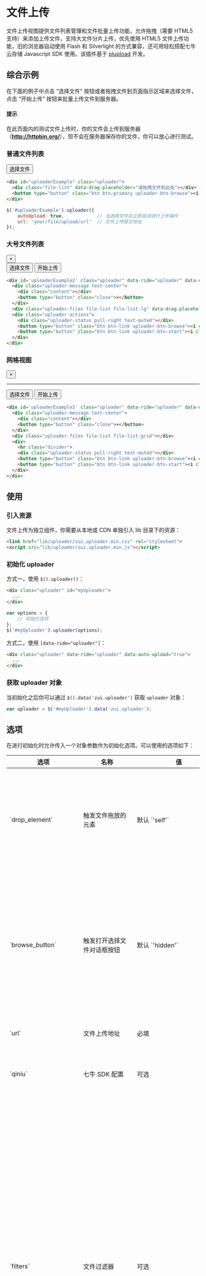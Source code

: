 # 文件上传

文件上传视图提供文件列表管理和文件批量上传功能，允许拖拽（需要 HTML5 支持）来添加上传文件，支持大文件分片上传，优先使用 HTML5 文件上传功能，旧的浏览器自动使用 Flash 和 Silverlight 的方式兼容，还可用轻松搭配七牛云存储 Javascript SDK 使用。该插件基于 <a href="http://www.plupload.com/" target="_blank">plupload</a> 开发。

## 综合示例

在下面的例子中点击 “选择文件” 按钮或者拖拽文件到页面指示区域来选择文件，点击 “开始上传” 按钮来批量上传文件到服务器。

<div class="alert alert-primary">
  <h4>提示</h4>
  <p>在此页面内的测试文件上传时，你的文件会上传到服务器（<a target="_blank" class="alert-link text-hostname" href="http://httpbin.org/post"><strong>http://httpbin.org/</strong></a>），但不会在服务器保存你的文件，你可以放心进行测试。</p>
</div>


### 普通文件列表

<div class="example">
  <div id="uploaderExample" class="uploader" data-auto-upload="true">
    <div class="uploader-files file-list" data-drag-placeholder="请拖拽文件到此处"></div>
    <button type="button" class="btn btn-primary uploader-btn-browse"><i class="icon icon-cloud-upload"></i> 选择文件</button>
  </div>
</div>

```html
<div id="uploaderExample" class="uploader">
  <div class="file-list" data-drag-placeholder="请拖拽文件到此处"></div>
  <button type="button" class="btn btn-primary uploader-btn-browse"><i class="icon icon-cloud-upload"></i> 选择文件</button>
</div>
```

```js
$('#uploaderExample').uploader({
    autoUpload: true,            // 当选择文件后立即自动进行上传操作
    url: 'your/file/upload/url'  // 文件上传提交地址
});
```

### 大号文件列表

<div class="example">
  <div id='uploaderExample2' class="uploader">
    <div class="uploader-message text-center">
      <div class="content"></div>
      <button type="button" class="close">×</button>
    </div>
    <div class="uploader-files file-list file-list-lg" data-drag-placeholder="请拖拽文件到此处"></div>
    <div class="uploader-actions">
      <div class="uploader-status pull-right text-muted"></div>
      <button type="button" class="btn btn-link uploader-btn-browse"><i class="icon icon-plus"></i> 选择文件</button>
      <button type="button" class="btn btn-link uploader-btn-start"><i class="icon icon-cloud-upload"></i> 开始上传</button>
    </div>
  </div>
</div>

```html
<div id='uploaderExample2' class="uploader" data-ride="uploader" data-url="your/file/upload/url">
  <div class="uploader-message text-center">
    <div class="content"></div>
    <button type="button" class="close">×</button>
  </div>
  <div class="uploader-files file-list file-list-lg" data-drag-placeholder="请拖拽文件到此处"></div>
  <div class="uploader-actions">
    <div class="uploader-status pull-right text-muted"></div>
    <button type="button" class="btn btn-link uploader-btn-browse"><i class="icon icon-plus"></i> 选择文件</button>
    <button type="button" class="btn btn-link uploader-btn-start"><i class="icon icon-cloud-upload"></i> 开始上传</button>
  </div>
</div>
```

### 网格视图

<div class="example">
  <div id='uploaderExample3' class="uploader">
    <div class="uploader-message text-center">
      <div class="content"></div>
      <button type="button" class="close">×</button>
    </div>
    <div class="uploader-files file-list file-list-grid"></div>
    <div>
      <hr class="divider">
      <div class="uploader-status pull-right text-muted"></div>
      <button type="button" class="btn btn-link uploader-btn-browse"><i class="icon icon-plus"></i> 选择文件</button>
      <button type="button" class="btn btn-link uploader-btn-start"><i class="icon icon-cloud-upload"></i> 开始上传</button>
    </div>
  </div>
</div>

```html
<div id='uploaderExample3' class="uploader" data-ride="uploader" data-url="your/file/upload/url">
  <div class="uploader-message text-center">
    <div class="content"></div>
    <button type="button" class="close">×</button>
  </div>
  <div class="uploader-files file-list file-list-grid"></div>
  <div>
    <hr class="divider">
    <div class="uploader-status pull-right text-muted"></div>
    <button type="button" class="btn btn-link uploader-btn-browse"><i class="icon icon-plus"></i> 选择文件</button>
    <button type="button" class="btn btn-link uploader-btn-start"><i class="icon icon-cloud-upload"></i> 开始上传</button>
  </div>
</div>
```

## 使用

### 引入资源

文件上传为独立组件，你需要从本地或 CDN 单独引入 lib 目录下的资源：

```html
<link href="lib/uploader/zui.uploader.min.css" rel="stylesheet">
<script src="lib/uploader/zui.uploader.min.js"></script>
```

### 初始化 uploader

方式一，使用 `$().uploader()`：

```html
<div class="uploader" id="myUploader">
  ...
</div>
```

```js
var options = {
    // 初始化选项
};
$('#myUploader').uploader(options);
```

方式二，使用 `[data-ride="uploader"]`：

```html
<div class="uploader" data-ride="uploader" data-auto-upload="true">
  ...
</div>
```

### 获取 uploader 对象

当初始化之后你可以通过 `$().data('zui.uploader')` 获取 `uploader` 对象：

```js
var uploader = $('#myUploader').data('zui.uploader');
```

## 选项

在进行初始化时允许传入一个对象参数作为初始化选项。可以使用的选项如下：

<table class="table table-bordered">
  <thead>
    <tr>
      <th style="width: 100px">选项</th>
      <th style="width: 130px">名称</th>
      <th style="width: 110px">值</th>
      <th>描述</th>
    </tr>
  </thead>
  <tbody>
    <tr>
      <td>`drop_element`</td>
      <td>触发文件拖放的元素</td>
      <td>默认 `'self'`</td>
      <td>
        <p>所有可用的值如下：</p>
        <ul>
          <li>`'self'`：使用 uploader 本身作为拖放文件的触发元素；</li>
          <li>`'fileList'`：使用文件列表；</li>
          <li>jQuery 对象；</li>
          <li>使用 jQuery 选择器来指定触发元素。</li>
        </ul>
      </td>
    </tr>
    <tr>
      <td>`browse_button`</td>
      <td>触发打开选择文件对话框按钮</td>
      <td>默认 `'hidden'`</td>
      <td>
        <p>所有可用的值如下：</p>
        <ul>
          <li>`null` 或 `'hidden'`：不显示按钮，此时仍然可以使用 '.uploader-btn-browse' 类来标记上传按钮；</li>
          <li>`'>.uploader-btn-browse'`：在 `.uploader` 内查找包含类 `.uploader-btn-browse` 的元素；</li>
          <li>`'#uploaderBtn'`：在页面内查找 ID 为 `uploaderBtn` 的元素；</li>
        </ul>
      </td>
    </tr>
    <tr>
      <td>`url`</td>
      <td>文件上传地址</td>
      <td>必填</td>
      <td>服务器端处理文件上传的地址，可用为完整地址或者相对于当前页面的相对地址。</td>
    </tr>
    <tr>
      <td>`qiniu`</td>
      <td>七牛 SDK 配置</td>
      <td>可选</td>
      <td>
        <p>如果要使用七牛 SDK 来上传文件，则需要配置此选项，否则请留空。七牛文件上传参见本文后续内容。</p>
      </td>
    </tr>
    <tr>
      <td>`filters`</td>
      <td>文件过滤器</td>
      <td>可选</td>
      <td>
        <p>用来过滤文件的类型、大小等。该选项为一个对象，可以包含如下属性的一项或全部：</p>
        <ul>
          <li>`mime_types`：用来设定允许上传的文件类型，该值为一个对象数组，每个对象包含 `title` 和 `extensions` 属性；</li>
          <li>`max_file_size`：最大允许上传的文件大小，例如 `1024`，单位为字节（b），也可用为一个字符串，包含数值或单位，例如 `128kb`；</li>
          <li>`prevent_duplicates`：是否允许选取重复的文件，默认为 `true` 不允许，如果两个文件名和大小都相同则被认为是重复的文件；</li>
        </ul>
        <p>此选项的一个完整示例如下：</p>
        <pre><code>{
    // 只允许上传图片或图标（.ico）
    mime_types: [
        {title: '图片', extensions: 'jpg,gif,png'},
        {title: '图标', extensions: 'ico'}
    ],
    // 最大上传文件为 1MB
    max_file_size: '1mb',
    // 不允许上传重复文件
    prevent_duplicates: true
}</code></pre>
      </td>
    </tr>
    <tr>
      <td>`fileList`</td>
      <td>文件列表容器元素</td>
      <td>默认为 `''`</td>
      <td>
        <p>可选值还包括：</p>
        <ul>
          <li>`'large'`：使用大号文件列表；</li>
          <li>`'grid'`：使用网格文件列表；</li>
          <li>`'>.file-list'`，在 `.uploader` 内查找包含 `.file-list` 类的元素作为文件列表容器；</li>
          <li>`'#myFileList'`，在页面内查找 ID 为 `myFileList` 的元素作为文件列表容器；</li>
          <li>`<div class="uploader-files file-list"></div>`：使用指定的 HTML 来创建文件列表容器元素。</li>
        </ul>
      </td>
    </tr>
    <tr>
      <td>`fileTemplate`</td>
      <td>文件显示元素模板</td>
      <td>默认 `''`</td>
      <td>当设置为空值时则使用默认模板 `<div class="file"><div class="file-progress-bar"></div><div class="file-wrapper"><div class="file-icon"><i class="icon icon-file-o"></i></div><div class="content"><div class="file-name"></div><div class="file-size small text-muted">0KB</div></div><div class="actions"><div class="file-status" data-toggle="tooltip"><i class="icon"></i> <span class="text"></span></div><a data-toggle="tooltip" class="btn btn-link btn-download-file" target="_blank"><i class="icon icon-download-alt"></i></a><button type="button" data-toggle="tooltip" class="btn btn-link btn-reset-file" title="Repeat"><i class="icon icon-repeat"></i></button><button type="button" data-toggle="tooltip" class="btn btn-link btn-rename-file" title="Rename"><i class="icon icon-pencil"></i></button><button type="button" data-toggle="tooltip" title="Remove" class="btn btn-link btn-delete-file"><i class="icon icon-trash text-danger"></i></button></div></div></div>`</td>
    </tr>
    <tr>
      <td>`fileFormater`</td>
      <td>文件显示元素格式化函数</td>
      <td>函数，可选</td>
      <td>
        <p>`function($file, file, status){}`</p>
        <p>其中各参数含义如下：</p>
        <ul>
          <li>`$file`：当前用于显示文件内容的元素（jQuery 对象）；</li>
          <li>`file`：当前用于显示的文件对象；</li>
          <li>`status`：当前文件状态；</li>
        </ul>
        <p>如果不指定此选项，则使用默认的格式化函数。</p>
      </td>
    </tr>
    <tr>
      <td>`fileIconCreator`</td>
      <td>文件图标生成器函数</td>
      <td>函数，可选</td>
      <td>
        <p>`function(fileType, file, uploader){}`</p>
        <p>其中各参数含义如下：</p>
        <ul>
          <li>`fileType`：当前文件类型，例如 `'image/gif'`；</li>
          <li>`file`：当前文件对象；</li>
          <li>`uploader`：当前 uploader 对象；</li>
        </ul>
        <p>在此选项指定的函数返回用于展示文件图标的 HTML 内容。如果不指定此选项，则使用默认的图标生成器函数。</p>
      </td>
    </tr>
    <tr>
      <td>`staticFiles`</td>
      <td>初始静态文件对象数组</td>
      <td>对象数组</td>
      <td>
        <p>在此选项中设定文件上传控件初始化显示在文件列表中的静态文件条目。对象数组的对象格式如下：</p>
        <pre><code>{
    id,              // 文件id
    name,            // 文件名，例如"myfile.gif"
    type,            // 文件类型，例如"image/jpeg"
    size,            // 文件大小，单位为字节，当启用了客户端压缩功能后，该值可能会改变
    origSize,        // 文件的原始大小，单位为字节
    lastModifiedDate // 文件的最后修改时间
}</code></pre>
      </td>
    </tr>
    <tr>
      <td>`rename`</td>
      <td>是否支持文件重命名</td>
      <td>默认为 `true`</td>
      <td></td>
    </tr>
    <tr>
      <td>`renameExtension`</td>
      <td>是否允许重命名文件扩展名</td>
      <td>默认为 `false`</td>
      <td></td>
    </tr>
    <tr>
      <td>`renameByClick`</td>
      <td>是否点击文件名即可重命名</td>
      <td>默认为 `true`</td>
      <td></td>
    </tr>
    <tr>
      <td>`autoUpload`</td>
      <td>是否自动上传文件</td>
      <td>默认为 `false`</td>
      <td></td>
    </tr>
    <tr>
      <td>`browseByClickList`</td>
      <td>是否点击文件列表上传文件</td>
      <td>默认为 `false`</td>
      <td>如果设置为 `true`，则可用通过点击文件列表来触发打开文件选择对话框事件，此时可能会忽略文件条目上的一些事件。</td>
    </tr>
    <tr>
      <td>`dropPlaceholder`</td>
      <td>拖放时的提示文本</td>
      <td>默认为 `true`</td>
      <td>设定字符串来指定用于拖放时的提示文本，如果设置为 `true` 则显示默认的提示文本。</td>
    </tr>
    <tr>
      <td>`previewImageIcon`</td>
      <td>使用图片预览图作为图标</td>
      <td>默认 `true`</td>
      <td>如果设置为 `true`，当文件类型为图片时使用图片的预览图代替文件图标。</td>
    </tr>
    <tr>
      <td>`sendFileName`</td>
      <td>发送文件名称</td>
      <td>默认为 `true`</td>
      <td>
        <p>可选值如下：</p>
        <ul>
          <li>`true`，使用表单 `'name'` 字段发送文件名称；</li>
          <li>`false`，不发送文件名称；</li>
          <li>指定一个字符串作为表单字段名称来发送文件名。</li>
        </ul>
      </td>
    </tr>
    <tr>
      <td>`sendFileId`</td>
      <td>发送文件 ID</td>
      <td>默认为 `true`</td>
      <td>
        <p>可选值如下：</p>
        <ul>
          <li>`true`，使用表单 `'name'` 字段发送文件 ID；</li>
          <li>`false`，不发送文件 ID；</li>
          <li>指定一个字符串作为表单字段 ID 来发送文件名。</li>
        </ul>
      </td>
    </tr>
    <tr>
      <td>`responseHandler`</td>
      <td>服务器响应处理</td>
      <td>`true`（默认）或函数</td>
      <td>
        <p>当设置为 `true` 时，使用默认的服务器响应处理函数（解析 json 对象并判断上传结果）；</p>
        <p>当设置为回调函数时，函数 `function(responseObject, file){}` 参数定义如下：</p>
        <ul>
          <li>`responseObject`：服务器响应数据对象；</li>
          <li>`file`：当前上传的文件对象。</li>
        </ul>
        <p>在此函数内返回的任何文本内容都会当作错误的消息文本并且视此次上传失败。</p>
      </td>
    </tr>
    <tr>
      <td>`limitFilesCount`</td>
      <td>限制文件上传数目</td>
      <td>`false`（默认）或数字</td>
      <td></td>
    </tr>
    <tr>
      <td>`deleteConfirm`</td>
      <td>移除文件进行确认</td>
      <td>`false`（默认）或字符串</td>
      <td>
        <p>可选值如下：</p>
        <ul>
          <li>`false`，不进行确认；</li>
          <li>`true`，进行确认；</li>
          <li>使用字符串来作为消息进行确认。</li>
        </ul>
      </td>
    </tr>
    <tr>
      <td>`removeUploaded`</td>
      <td>移除已上传文件</td>
      <td>`false`（默认）或 `true`</td>
      <td></td>
    </tr>
    <tr>
      <td>`statusCreator`</td>
      <td>上传状态文本生成器</td>
      <td>函数，可选</td>
      <td>
        <p>`function(total, state, uploader){}`</p>
        <p>其中各参数含义如下：</p>
        <ul>
          <li>`total`：当前文件队列进度对象；</li>
          <li>`state`：当前文件队列状态；</li>
          <li>`uploader`：当前 uploader 对象；</li>
        </ul>
      </td>
    </tr>
    <tr>
      <td>`previewImageSize`</td>
      <td>预览图尺寸</td>
      <td>`{width, height}`</td>
      <td>默认 `{width: 200, height: 200}`</td>
    </tr>
    <tr>
      <td>`uploadedMessage`</td>
      <td>显示上传成功消息</td>
      <td>默认 `true`</td>
      <td>
        <p>所有可用的值如下：</p>
        <ul>
          <li>`true`：使用默认的提示消息；</li>
          <li>`false`：不显示提示消息；</li>
          <li>指定一个字符串用来格式化提示消息，例如 `已上传 {uploaded} 个文件，{failed} 个文件上传失败。`；</li>
          <li>指定一个函数来返回格式化提示消息，函数定义为：`function(result){}`，其中参数 `result` 为 `{uploaded, failed}`，包含了此次上传成功的数目和失败的数目。</li>
        </ul>
      </td>
    </tr>
    <tr>
      <td>`deleteActionOnDone`</td>
      <td>是否允许删除上传成功的文件</td>
      <td>默认 `false`</td>
      <td>
        <p>所有可用的值如下：</p>
        <ul>
          <li>`false`：不允许从文件列表删除上传成功的文件；</li>
          <li>
            <p>指定一个函数来决定是否删除文件，函数定义为 `function(file, doRemoveFile){}`，在此函数内返回 `true` 来确认删除文件，其中函数参数定义如下：</p>
            <ul>
              <li>`file`，将要删除的文件对象；</li>
              <li>`doRemoveFile`，一个回调函数对象，调用此函数则会直接删除。</li>
            </ul>
            <p>当文件上传成功之后如果想删除文件通常需要先在服务器将文件删除，你可用在此回调函数内向服务器发起请求，然后再从文件上传视图的文件列表中移除。</p>
          </li>
        </ul>
      </td>
    </tr>
    <tr>
      <td>`renameActionOnDone`</td>
      <td>是否允许重命名上传成功的文件</td>
      <td>默认 `false`</td>
      <td>
        <p>所有可用的值如下：</p>
        <ul>
          <li>`false`：不允许重命名上传成功的文件；</li>
          <li>
            <p>指定一个函数来决定是否重命名文件，函数定义为 `function(file, filename, doRenameFile){}`，在此函数内返回 `true` 来确认重命名文件，其中函数参数定义如下：</p>
            <ul>
              <li>`file`，将要重命名的文件对象；</li>
              <li>`filename`，新的文件名；</li>
              <li>`doRenameFile`，一个回调函数对象，调用此函数则会直接重命名。</li>
            </ul>
            <p>当文件上传成功之后如果想重命名文件通常需要先在服务器将文件重命名，你可用在此回调函数内向服务器发起请求，然后再在文件列表中更改文件名称。</p>
          </li>
        </ul>
      </td>
    </tr>
    <tr>
      <td>`headers`</td>
      <td>自定义头信息</td>
      <td>默认 `{}`</td>
      <td>使用一个对象中的属性和值作为键值对来定义上传到服务器请求的头信息。HTML 4 的上传方式不支持自定义头信息。</td>
    </tr>
    <tr>
      <td>`multipart`</td>
      <td>使用 `multipart/form-data`</td>
      <td>默认为 `true`</td>
      <td>如果为 `true`，则上传文件时以 `multipart/form-data` 来提交表单到服务器，如果为 `false` 则使用二进制的形式来上传文件。使用二进制的形式上传文件可能会存在问题，推荐使用 `multipart/form-data` 的形式。</td>
    </tr>
    <tr>
      <td>`multipart_params`</td>
      <td>multipart 附加参数</td>
      <td>函数或对象，默认 `{}`</td>
      <td>
        <p>当提交表单时附加到请求中的参数，如果是 php 服务器端可用使用 `$_POST` 获取到这些参数。例如：</p>
        <pre><code>{
    foo: 'foo',
    bar: ['bar1', 'bar2'],
    test: {
        attr1: 'attr1 value'
    }
}</code></pre>
        <p>当设置为回调函数时会在提交文件之前调用，使用返回值作为附加参数提交到服务器，该回调函数包含一个参数为当前提交的文件对象。</p>
        <pre><code>function(file, params) {
    return {filename: file.name, extension: file.ext};
}</code></pre>
        <p>回调函数参数定义如下：</p>
        <ul>
          <li><code>file</code>：当前准备上传的文件对象；</li>
          <li><code>params</code>：当前默认的参数对象，你可以修改这个对象并返回作为新的参数对象。</li>
        </ul>
      </td>
    </tr>
    <tr>
      <td>`max_retries`</td>
      <td>最大尝试次数</td>
      <td>默认 `3`</td>
      <td>当上传失败时的最大尝试次数，如果为 `0` 表示不重试。</td>
    </tr>
    <tr>
      <td>`chunk_size`</td>
      <td>分片上传大小</td>
      <td>默认 `1mb`</td>
      <td>如果此值为一个数字，则默认单位为字节，如果为 `0`，则表示不启用分片上传。</td>
    </tr>
    <tr>
      <td>`resize`</td>
      <td>图片修改设置</td>
      <td>默认 `{}`</td>
      <td>
        <p>使用一个对象来设置如果在上传图片之前对图片进行修改。该对象可以包含如下属性的一项或全部：</p>
        <ul>
          <li>`width`：图片压缩后的宽度，如果不指定此属性则保持图片的原始宽度；</li>
          <li>`height`：图片压缩后的高度，如果不指定此属性则保持图片的原始高度；</li>
          <li>`crop`：是否对图片进行裁剪；</li>
          <li>`quality`：图片压缩质量，可取值为 `0~100`，数值越大，图片质量越高，压缩比例越小，文件体积也越大，默认为 `90`，只对 `.jpg` 图片有效；</li>
          <li>`preserve_headers`：是否保留图片的元数据，默认为 `true` 保留，如果为 `false` 不保留。</li>
        </ul>
        <p>该选项的一个完整示例如下：</p>
        <pre><code>{
    width: 128,
    height: 128,
    crop: true,
    quuality: 90,
    preserve_headers: false
}</code></pre>
      </td>
    </tr>
    <tr>
      <td>`multi_selection`</td>
      <td>是否可用一次选取多个文件</td>
      <td>默认 `true`</td>
    </tr>
    <tr>
      <td>`unique_names`</td>
      <td>为文件分配唯一文件名</td>
      <td>默认 `false`</td>
      <td>如果为 `true`，则会为每一个上传的文件生成一个唯一的文件名，并作为额外的参数提交到服务器。</td>
    </tr>
    <tr>
      <td>`runtimes`</td>
      <td>文件上传方式</td>
      <td>默认 `html5,flash,silverlight,html4`</td>
      <td>默认情况下会根据浏览器支持的情况自动配置此参数。</td>
    </tr>
    <tr>
      <td>`file_data_name`</td>
      <td>文件域在表单中的名称</td>
      <td>默认 `'file'`</td>
      <td>如果为 `'file'`，则可用在服务器通过 `$_FILES['file']` 来获取上传的文件信息。</td>
    </tr>
    <tr>
      <td>`flash_swf_url`</td>
      <td>flash 上传组件地址</td>
      <td>默认为 `lib/uploader/Moxie.swf`</td>
      <td>请确保在文件上传页面能够通过此地址访问到此文件。</td>
    </tr>
    <tr>
      <td>`silverlight_xap_url`</td>
      <td>silverlight 上传组件地址</td>
      <td>默认为 `lib/uploader/Moxie.xap`</td>
      <td>请确保在文件上传页面能够通过此地址访问到此文件。</td>
    </tr>
    <tr>
      <td>`lang`</td>
      <td>界面语言</td>
      <td>默认 `''`</td>
      <td>
        <p>默认情况下设置为空值，会从浏览器 `<html lang="">` 属性上获取语言设置，但有也可以手动指定为以下选项：</p>
        <ul>
          <li>`'zh_cn'`：简体中文；</li>
          <li>`'zh_tw'`：繁体中文；</li>
          <li>`'en'`'：英文；</li>
          <li>`{...}`：使用一个对象来自定义语言，自定义语言对象应该包含的属性值参考内置语言对象 `$.zui.Uploader.LANG`。</li>
        </ul>
      </td>
    </tr>
  </tbody>
</table>

## 对象及属性

### 文件队列及文件状态

`$.zui.Uploader.STATUS` 对象提供一些预设的属性来表示文件队列和文件的各个状态信息。

<table class="table table-bordered">
  <thead>
    <tr>
      <th>状态</th>
      <th>值</th>
      <th>描述</th>
    </tr>
  </thead>
  <tbody>
    <tr>
      <td>`STOPPED`</td>
      <td>`1`</td>
      <td>文件队列还没有开始上传，或者上传已暂停或已上传完成。</td>
    </tr>
    <tr>
      <td>`STARTED`</td>
      <td>`2`</td>
      <td>文件队列正在上传中。</td>
    </tr>
    <tr>
      <td>`QUEUED`</td>
      <td>`1`</td>
      <td>文件已被添加到上传队列中等待上传。</td>
    </tr>
    <tr>
      <td>`UPLOADING`</td>
      <td>`2`</td>
      <td>文件正在上传中。</td>
    </tr>
    <tr>
      <td>`FAILED`</td>
      <td>`3`</td>
      <td>文件上传失败。</td>
    </tr>
    <tr>
      <td>`DONE`</td>
      <td>`4`</td>
      <td>文件已上传到服务器。</td>
    </tr>
  </tbody>
</table>

### 文件对象属性和方法

在很多回调函数中会给出文件对象信息。

<table class="table table-bordered">
  <thead>
    <tr>
      <th>属性/方法</th>
      <th>说明</th>
    </tr>
  </thead>
  <tbody>
    <tr>
      <td>`id`</td>
      <td>文件 ID</td>
    </tr>
    <tr>
      <td>`name`</td>
      <td>文件名称，例如 `'myFile.jpg'`</td>
    </tr>
    <tr>
      <td>`type`</td>
      <td>文件类型，例如 `'image/jpeg'`</td>
    </tr>
    <tr>
      <td>`ext`</td>
      <td>文件扩展名，例如 `'.gif'`</td>
    </tr>
    <tr>
      <td>`isImage`</td>
      <td>文件是否为图片</td>
    </tr>
    <tr>
      <td>`previewImage`</td>
      <td>图片文件的预览图地址</td>
    </tr>
    <tr>
      <td>`size`</td>
      <td>文件大小，单位为字节（b）</td>
    </tr>
    <tr>
      <td>`origSize`</td>
      <td>文件的原始大小，单位为字节（b）</td>
    </tr>
    <tr>
      <td>`loaded`</td>
      <td>文件已上传部分的大小，单位为字节（b）</td>
    </tr>
    <tr>
      <td>`percent`</td>
      <td>文件已上传部分所占的百分比，例如 `50` 表示已上传了 50%</td>
    </tr>
    <tr>
      <td>`status`</td>
      <td>文件的状态，该值为 `$.zui.Uploader.STATUS` 对象上的一个属性值。</td>
    </tr>
    <tr>
      <td>`lastModifiedDate`</td>
      <td>文件上次修改的时间</td>
    </tr>
    <tr>
      <td>`getNative()`</td>
      <td>获取原生的文件对象</td>
    </tr>
    <tr>
      <td>`destroy()`</td>
      <td>销毁文件对象</td>
    </tr>
  </tbody>
</table>

并不保证任何时候文件对象中都包含以上全部属性。

### 文件上传队列进度信息

文件上传队列进度信息为一个对象，包含如下属性：

<table class="table table-bordered">
  <thead>
    <tr>
      <th>属性</th>
      <td>说明</td> 
    </tr>
  </thead>
  <tbody>
    <tr>
      <td>`size`</td>
      <td>上传队列中所有文件的总大小，单位为字节（b）</td>
    </tr>
    <tr>
      <td>`loaded`</td>
      <td>上传队列中已上传文件的总大小，单位为字节（b）</td>
    </tr>
    <tr>
      <td>`uploaded`</td>
      <td>上传队列中已上传成功的文件数目</td>
    </tr>
    <tr>
      <td>`failed`</td>
      <td>上传队列上传失败的文件数目</td>
    </tr>
    <tr>
      <td>`queued`</td>
      <td>上传队列中等待上传或者正在上传的文件数目</td>
    </tr>
    <tr>
      <td>`percent`</td>
      <td>上传队列已完成上传占所有文件的百分比，为一个 `0~100` 数值，如果为 `50`，表示已上传了 `50%`</td>
    </tr>
    <tr>
      <td>`bytesPerSec`</td>
      <td>上传的速度，单位为字节/秒，即 `b/s`</td>
    </tr>
  </tbody>
</table>

### 错误代码属性

这些属性在 `$.zui.Uploader.ERRORS` 对象上。

<table class="table table-bordered">
  <thead>
    <tr>
      <th>属性</th>
      <th>值</th>
      <th>描述</th>
    </tr>
  </thead>
  <tbody>
    <tr>
      <td>`GENERIC_ERROR`</td>
      <td>`-100`</td>
      <td>通用错误</td>
    </tr>
    <tr>
      <td>`HTTP_ERROR`</td>
      <td>`-200`</td>
      <td>HTTP 网络错误</td>
    </tr>
    <tr>
      <td>`IO_ERROR`</td>
      <td>`-300`</td>
      <td>文件读写错误，例如无法读取所选择的文件</td>
    </tr>
    <tr>
      <td>`SECURITY_ERROR`</td>
      <td>`-400`</td>
      <td>安全错误</td>
    </tr>
    <tr>
      <td>`INIT_ERROR`</td>
      <td>`-500`</td>
      <td>初始化时发生错误</td>
    </tr>
    <tr>
      <td>`FILE_SIZE_ERROR`</td>
      <td>`-600`</td>
      <td>文件大小不符合要求</td>
    </tr>
    <tr>
      <td>`FILE_EXTENSION_ERROR`</td>
      <td>`-601`</td>
      <td>文件类型不符合要求</td>
    </tr>
    <tr>
      <td>`FILE_DUPLICATE_ERROR`</td>
      <td>`-602`</td>
      <td>选择了重复的文件</td>
    </tr>
    <tr>
      <td>`IMAGE_FORMAT_ERROR`</td>
      <td>`-700`</td>
      <td>图片格式错误</td>
    </tr>
    <tr>
      <td>`IMAGE_MEMORY_ERROR`</td>
      <td>`-701`</td>
      <td>内存错误</td>
    </tr>
    <tr>
      <td>`IMAGE_DIMENSIONS_ERROR`</td>
      <td>`-702`</td>
      <td>图片文件大小超出能处理的范围</td>
    </tr>
  </tbody>
</table>

## 方法

upload 对象实例上有如下方法：

### <span class="code text-danger">showMessage(message, type, time)</span>

在上传文件界面区域上显示一个消息，该方法参数定义如下：

* `message`：要显示的消息文本；
* `type`：消息类型，可选值包括 `'danger'`（危险消息，默认）、`'warning'`（警告）、`'info'`（一般），`'success'`（成功消息）。

### <span class="code text-danger">hideMessage()</span>

隐藏界面上的消息。

### <span class="code text-danger">start()</span>

开始上传队列中的文件。

### <span class="code text-danger">stop()</span>

停止上传队列中的文件。

### <span class="code text-danger">getState()</span>

获取上传队列状态代码。状态代码为 `$.zui.Uploader.STATUS` 对象上的属性值，可能的值包括 `$.zui.Uploader.STATUS.STARTED` 和 `$.zui.Uploader.STATUS.STOPPED`。

### <span class="code text-danger">isStarted()</span>

检查是否正在上传队列中的文件。如果返回 `true` 则表示已开始上传，`false` 表示当前没有进行上传文件。

### <span class="code text-danger">isStopped()</span>

检查是否已停止上传队列中的文件。如果返回 `true` 则表示还没有开始上传，或者上传已暂停或已上传完成，`false` 表示正在进行上传文件。

### <span class="code text-danger">getFiles()</span>

获取上传队列中的文件，返回结果为文件对象数组。

### <span class="code text-danger">getTotal()</span>

获取文件上传队列进度信息。参见本页面 [对象及属性 → 文件上传队列进度信息]。

### <span class="code text-danger">disableBrowse(disable)</span>

设置上传按钮的禁用状态，参数定义如下：

* `disable`：如果为 `true` 则将上传按钮设置为禁用，如果为 `false` 则取消上传按钮的禁用状态。

### <span class="code text-danger">getFile(id)</span>

通过文件 ID 获取文件对象，参数定义如下：

* `id`：文件对象的唯一 ID 值。

### <span class="code text-danger">showFile(file)</span>

在文件列表上显示文件（根据文件对象 ID 属性来判断，如果文件列表上有相同 ID 的文件，则更新，否则在文件列表上新增一项），参数定义如下：

* `file`：要显示的文件对象，或者为多个要显示的文件对象数组。

### <span class="code text-danger">removeFile(file)</span>

将文件从文件队列中移除，参数定义如下：

* `file`：要移除的文件对象。

### <span class="code text-danger">destroy()</span>

销毁 `uploader` 实例。

### <span class="code text-danger">showStatus()</span>

刷新上传进度状态信息。需要有 `.uploader-message` 元素。

### 调用方法

以调用开始上传方法 `start()` 为例：

```js
// 1. 获取 uploader 实例对象
var uploader = $('#myUploader').data('zui.uploader');

// 2. 调用 start 方法
uploader.start();
```

## 事件

### <span class="code text-danger">onInit</span>

当初始化完成后触发，回调函数形式为：

* `function()`

### <span class="code text-danger">onFilesAdded</span>

当文件被添加到上传队列时触发，回调函数形式为：

* `function(files)`

回调函数参数定义如下：

* `files`：添加到上传队列的文件对象数组。

### <span class="code text-danger">onUploadProgress</span>

当文件上传进度发送变化时触发，此回调函数会在上传文件的过程中反复触发，回调函数形式为：

* `function(file)`

回调函数参数定义如下：

* `file`：上传进度发生变化的文件对象。

### <span class="code text-danger">onFileUploaded</span>

当队列中的一个文件上传完成后触发，回调函数形式为：

* `function(file, responseObject)`

回调函数参数定义如下：

* `file`：上传进度发生变化的文件对象；
* `responseObject`：服务器返回的信息对象，包含如下属性：
  - `response`：服务器返回的文本信息；
  - `responseHeaders`：服务器返回的头部信息；
  - `status`：HTTP 状态码，例如 `200`。

### <span class="code text-danger">onUploadComplete</span>

当队列中所有文件上传完成后触发，回调函数形式为：

* `function(files)`

回调函数参数定义如下：

* `files`：上传完成的文件对象数组。

### <span class="code text-danger">onFilesRemoved</span>

当文件从上传队列移除后触发，回调函数形式为：

* `function(files)`

回调函数参数定义如下：

* `files`：被移除的文件对象数组。

### <span class="code text-danger">onChunkUploaded</span>

当启用分片上传选项后，每个文件片段上传完成时触发，回调函数形式为：

* `function(file, responseObject)`

回调函数参数定义如下：

* `file`：上传进度发生变化的文件对象；
* `responseObject`：服务器返回的信息对象，包含如下属性：
  - `offset`：当前上传的文件片段在文件总大小中的偏移；
  - `response`：服务器返回的文本信息；
  - `responseHeaders`：服务器返回的头部信息；
  - `status`：HTTP 状态码，例如 `200`；
  - `total`：当前文件的总大小，单位为字节（b）。

### <span class="code text-danger">onUploadFile</span>

当队列中的某个文件开始上传时触发，回调函数形式为：

* `function(file)`

回调函数参数定义如下：

* `file`：开始上传的文件对象。

### <span class="code text-danger">onBeforeUpload</span>

当队列中的某个文件开始上传之前触发，回调函数形式为：

* `function(file)`

回调函数参数定义如下：

* `file`：开始上传的文件对象。

### <span class="code text-danger">onStateChanged</span>

当文件队列状态发生改变时触发，回调函数形式为：

* `function(state)`

回调函数参数定义如下：

* `state`：文件队列状态，可能的值包括 `$.zui.Uploader.STATUS.STARTED` 和 `$.zui.Uploader.STATUS.STOPPED`。

### <span class="code text-danger">onQueueChanged</span>

当文件上传队列发生变化时触发，回调函数形式为：

* `function()`

### <span class="code text-danger">onError</span>

当发生错误时触发，回调函数形式为：

* `function(error)`

回调函数参数定义如下：

* `error`：错误信息对象，包含如下属性：
  - `code`：错误代码，参见错误代码属性说明；
  - `message`：错误消息文本；
  - `file`：发生错误相关的文件对象。

### 绑定事件

方式一，使用 jQuery `$().on(event, callback)` 方式：

```js
$('#myUploader').uploader().on('onUploadFile', function(file) {
    console.log('上传成功', file);
});
```

方式二，在初始化时作为选项绑定：

```js
$('#myUploader').uploader({
    url: '...',
    // ...,
    onUploadFile: function(file) {
       console.log('上传成功', file);
    }
});
```

### 在事件中访问 uploader 对象

所有事件回调函数的 `this` 变量都为当前 `uploader` 实例对象。

## 自定义 UI

文件上传视图提供了最大限度的定制机制，你可以定制自己的文件上传 UI。

### HTML 结构

在文件上传视图中约定了一些特定的类来使得你的 UI 交互生效。通常情况下文件上传视图的 HTML 结构如下：

```html
<div class="uploader">
  <div class="uploader-message">
    <div class="content"></div>
    <button type="button" class="close">×</button>
  </div>
  <div class="uploader-files file-list" data-drag-placeholder="请拖拽文件到此处"></div>
  <div class="uploader-actions">
    <div class="uploader-status pull-right text-muted"></div>
    <button type="button" class="btn btn-link uploader-btn-browse"><i class="icon icon-plus"></i> 选择文件</button>
    <button type="button" class="btn btn-link uploader-btn-start"><i class="icon icon-cloud-upload"></i> 开始上传</button>
  </div>
</div>
```

约定的特殊类说明：

<table class="table table-bordered">
  <thead>
    <tr>
      <th style="width: 160px">特殊类</th>
      <th>说明</th>
    </tr>
  </thead>
  <tbody>
    <tr>
      <td>`.uploader`</td>
      <td>文件上传顶层容器，你可用在此元素上使用 `[data-*=*]` 来设置初始化选项，使用 `[data-ride="uploader"]` 来启用文件加载完成时自动进行初始化。</td>
    </tr>
    <tr>
      <td>`.uploader-files`</td>
      <td>
        <p>文件列表，还可用同时使用如下外观类中的一个：</p>
        <ul>
          <li>`.file-list`：使用默认文件列表外观；</li>
          <li>`.file-list.file-list-lg`：使用大号文件列表外观；</li>
          <li>`.file-list.file-list-grid`：使用网格文件列表外观。</li>
        </ul>
        <p>使用 `[data-drag-placeholder=""]`，来设置文件上传列表的预设提示文本。</p>
      </td>
    </tr>
    <tr>
      <td>`.uploader-message`</td>
      <td>
        <p>用于在此元素中显示交互过程中的消息。在 `.uploader-message` 内你还可以放置一个 `.close` 来指定用于关闭此消息的按钮，使用 `.content` 来指定消息文本显示的元素。一个完整的示例如下：</p>
        <pre><code>&lt;div class=&quot;uploader-message&quot;&gt;
  &lt;div class=&quot;content&quot;&gt;&lt;/div&gt;
  &lt;button type=&quot;button&quot; class=&quot;close&quot;&gt;&times;&lt;/button&gt;
&lt;/div&gt;</code></pre>
      </td>
    </tr>
    <tr>
      <td>`.uploader-actions`</td>
      <td>用于放置文件上传操作相关按钮。</td>
    </tr>
    <tr>
      <td>`.uploader-btn-browse`</td>
      <td>通常用于标记一个按钮，点击此按钮会打开文件对话框。</td>
    </tr>
    <tr>
      <td>`.uploader-btn-start`</td>
      <td>通常用于标记一个按钮，点击此按钮会开始（或恢复）上传文件队列中的文件到服务器。</td>
    </tr>
    <tr>
      <td>`.uploader-btn-stop`</td>
      <td>通常用于标记一个按钮，点击此按钮会暂停上传文件队列中的文件到服务器。</td>
    </tr>
    <tr>
      <td>`.uploader-status`</td>
      <td>用于在此元素中显示文件上传状态信息，包括文件上传进度、实时速度或文件数量等。</td>
    </tr>
  </tbody>
</table>

### 自定义文件元素模板

文件元素模板决定如何在文件列表上显示一个文件条目。默认的模板为：

```html
<div class="file">
  <div class="file-progress-bar"></div>
  <div class="file-wrapper">
    <div class="file-icon"><i class="icon icon-file-o"></i></div>
    <div class="content">
      <div class="file-name"></div>
      <div class="file-size small text-muted">0KB</div>
    </div>
    <div class="actions">
      <div class="file-status" data-toggle="tooltip"><i class="icon"></i> <span class="text"></span></div>
      <a data-toggle="tooltip" class="btn btn-link btn-download-file" target="_blank"><i class="icon icon-download-alt"></i></a>
      <button type="button" data-toggle="tooltip" class="btn btn-link btn-reset-file" title="Repeat"><i class="icon icon-repeat"></i></button>
      <button type="button" data-toggle="tooltip" class="btn btn-link btn-rename-file" title="Rename"><i class="icon icon-pencil"></i></button>
      <button type="button" data-toggle="tooltip" title="Remove" class="btn btn-link btn-delete-file"><i class="icon icon-trash text-danger"></i></button>
    </div>
  </div>
</div>
```

有两种方式来设置文件元素模板。方式一是通过初始化选项 `fileTemplate`：

```js
$('#myUploader').uploader({
    url: '...',
    // ...
    fileTemplate: "..." // 设置文件模板字符串
});
```

方式二是通过在 `.uploader-files` 元素内使用 `.template` 类来标记一个元素作为文件模板：

```html
<div id='uploaderExample2' class="uploader" data-ride="uploader" data-url="your/file/upload/url" data-auto-upload="true">
  <div class="uploader-files file-list" data-drag-placeholder="请拖拽文件到此处">
    <div class="file template">
      <!-- 文件模板元素内部内容 -->
    </div>
  </div>
</div>
```

文件元素模板中可以使用如下约定的特殊类：

<table class="table table-bordered">
  <thead>
    <tr>
      <th>类</th>
      <th>说明</th>
    </tr>
  </thead>
  <tbody>
    <tr>
      <td>`.file`</td>
      <td>文件元素容器类</td>
    </tr>
    <tr>
      <td>`.file-progress-bar`</td>
      <td>文件上传进度条</td>
    </tr>
    <tr>
      <td>`.file-icon`</td>
      <td>用于显示文件图标</td>
    </tr>
    <tr>
      <td>`.file-name`</td>
      <td>用于显示文件名</td>
    </tr>
    <tr>
      <td>`.file-size`</td>
      <td>用于显示文件大小</td>
    </tr>
    <tr>
      <td>`.file-status`</td>
      <td>用于显示文件状态信息</td>
    </tr>
    <tr>
      <td>`.btn-download-file`</td>
      <td>用户点击此元素触发文件下载操作</td>
    </tr>
    <tr>
      <td>`.btn-reset-file`</td>
      <td>用户点击此元素触发重新上传操作</td>
    </tr>
    <tr>
      <td>`.btn-rename-file`</td>
      <td>用户点击此元素触发文件重命名操作</td>
    </tr>
    <tr>
      <td>`.btn-delete-file`</td>
      <td>用户点击此元素触发移除文件操作</td>
    </tr>
  </tbody>
</table>

文件模板中也可以完全不用约定的特殊类（`.file` 类除外），通过初始化选项 `fileFormater` 指定一个回调函数来格式化文件元素，该回调函数定义为：

* `function($file, file, status)`

参数定义如下：

* `$file`：要格式化的文件元素；
* `file`：当前文件对象；
* `status`：当前文件状态。

回调函数中 `this` 变量为当前 `uploader` 实例。

简单的回调函数例子：

```js
$('#myUploader').uploader({
    url: '...',
    // ...
    fileFormater: function($file, file, status) {
        $file.find('.file-name').text(file.name);
        // ...
    }
});
```

### 自定义文件图标

默认情况下会为不同的文件类型显示不同的文件图标，也可以通过初始化选项 `fileIconCreator` 指定一个回调函数来返回用于显示图标的 HTML 源码，该回调函数定义为：

* `function(fileType, file, uploader)`

回调函数参数定义如下：

* `fileType`：文件类型，例如 `'image/jpeg'`；
* `file`：文件对象；
* `uploader`：uploader 实例对象。

例子：

```js
$('#myUploader').uploader({
    url: '...',
    // ...
    fileIconCreator: function(fileType, file, uploader) {
        if(fileType.indexOf('image') === 0) {
            // 如果文件是图片，返回图片图标
            return '<i class="icon icon-file-image"></i>';
        } else {
            // 处理其他非图片文件情况
        }
    }
})
```

### 定制示例

下面给出一个用表格来显示文件列表的例子。

<example>
  <div id="tableUploader" class="uploader">
    <div class="uploader-message text-center">
      <div class="content"></div>
      <button type="button" class="close">×</button>
    </div>
    <table class="table table-bordered">
      <thead>
        <tr>
          <th colspan="2">文件名</th>
          <th style="width: 100px">大小</th>
          <th style="width: 160px; text-align: center;">状态/操作</th>
        </tr>
      </thead>
      <tbody class="uploader-files">
        <tr class="file template">
          <td style="width: 38px; padding: 3px"><div class="file-icon"></div></td>
          <td style="padding: 0">
            <div style="position: relative; padding: 8px;">
              <strong class="file-name"></strong>
              <div class="file-progress-bar"></div>
            </div>
          </td>
          <td><span class="file-size text-muted"></span></td>
          <td class="actions text-right" style="padding: 0 4px;">
            <div class="file-status" data-toggle="tooltip" style="margin: 8px;"><i class="icon"></i> <span class="text"></span></div>
            <a data-toggle="tooltip" class="btn btn-link btn-download-file" target="_blank"><i class="icon icon-download-alt"></i></a>
            <button type="button" data-toggle="tooltip" class="btn btn-link btn-reset-file" title="Repeat"><i class="icon icon-repeat"></i></button>
            <button type="button" data-toggle="tooltip" class="btn btn-link btn-rename-file" title="Rename"><i class="icon icon-pencil"></i></button>
            <button type="button" data-toggle="tooltip" title="Remove" class="btn btn-link btn-delete-file"><i class="icon icon-trash text-danger"></i></button>
          </td>
        </tr>
      </tbody>
      <tfoot>
        <tr>
          <td colspan="4" style="padding: 4px 0">
            <div style="position: relative;">
              <div class="uploader-status pull-right text-muted" style="margin-top: 5px;"></div>
              <button type="button" class="btn btn-link uploader-btn-browse"><i class="icon icon-plus"></i> 选择文件</button>
              <button type="button" class="btn btn-link uploader-btn-start"><i class="icon icon-cloud-upload"></i> 开始上传</button>
            </div>
          </td>
        </tr>
      </tfoot>
    </table>
  </div>
</example>

```html
<div id="tableUploader" class="uploader">
  <div class="uploader-message text-center">
    <div class="content"></div>
    <button type="button" class="close">×</button>
  </div>
  <table class="table table-bordered">
    <thead>
      <tr>
        <th colspan="2">文件名</th>
        <th style="width: 100px">大小</th>
        <th style="width: 160px; text-align: center;">状态/操作</th>
      </tr>
    </thead>
    <tbody class="uploader-files">
      <tr class="file template">
        <td style="width: 38px; padding: 3px"><div class="file-icon"></div></td>
        <td style="padding: 0">
          <div style="position: relative; padding: 8px;">
            <strong class="file-name"></strong>
            <div class="file-progress-bar"></div>
          </div>
        </td>
        <td><span class="file-size text-muted"></span></td>
        <td class="actions text-right" style="padding: 0 4px;">
          <div class="file-status" data-toggle="tooltip" style="margin: 8px;"><i class="icon"></i> <span class="text"></span></div>
          <a data-toggle="tooltip" class="btn btn-link btn-download-file" target="_blank"><i class="icon icon-download-alt"></i></a>
          <button type="button" data-toggle="tooltip" class="btn btn-link btn-reset-file" title="Repeat"><i class="icon icon-repeat"></i></button>
          <button type="button" data-toggle="tooltip" class="btn btn-link btn-rename-file" title="Rename"><i class="icon icon-pencil"></i></button>
          <button type="button" data-toggle="tooltip" title="Remove" class="btn btn-link btn-delete-file"><i class="icon icon-trash text-danger"></i></button>
        </td>
      </tr>
    </tbody>
    <tfoot>
      <tr>
        <td colspan="4" style="padding: 4px 0">
          <div style="position: relative;">
            <div class="uploader-status pull-right text-muted" style="margin-top: 5px;"></div>
            <button type="button" class="btn btn-link uploader-btn-browse"><i class="icon icon-plus"></i> 选择文件</button>
            <button type="button" class="btn btn-link uploader-btn-start"><i class="icon icon-cloud-upload"></i> 开始上传</button>
          </div>
        </td>
      </tr>
    </tfoot>
  </table>
</div>
```

```js
$('#tableUploader').uploader({
    url: 'url/for/upload/file'
});
```

## 处理服务器结果

### 默认处理方式

通常当服务器对上传的文件的 HTTP 请求状态为 `200` 则视为文件上传成功，否则视为文件上传失败。如果需要返回更加详细的错误信息，可以返回 JSON 对象字符串。在 JSON 对象中设置 `result` 或 `status` 属性值为 `'ok'`、`'success'`、`200` 中的一个则视为文件上传成功，否则视为文件上传失败。

当文件上传失败时，使用 `message` 属性返回一个错误消息在界面上显示来提示用户。下面为当文件上传失败时一个完整的 JSON 对象示例：

```js
{
    result: 'failed',               // 文件上传失败
    message: '文件内容包含违规内容'    // 用于在界面上提示用户的消息
}
```

当文件上传成功时，使用 `id` 属性来返回文件在服务器上的唯一标识，使用 `url` 属性返回文件的下载地址。当下载地址指定时会在文件列表上显示该文件的下载按钮。下面为当文件上传成功时的一个完整的 JSON 对象示例：

```js
{
    result: 'ok',     // 文件上传成功
    id: 10001,        // 文件在服务器上的唯一标识
    url: 'http://example.com/file-10001.jpg'        // 文件的下载地址
}
```

### 自定义处理方式

除了直接通过返回约定格式的 JSON 对象来判断上传结果之外，还可以通过初始化选项 `responseHandler` 设置一个回调函数来自定义处理结果。

该回调函数定义为：

* `function(responseObject, file)`

参数定义为：

* `responseObject`：服务器返回的信息对象，包含如下属性：
  - `response`：服务器返回的文本信息；
  - `responseHeaders`：服务器返回的头部信息；
  - `status`：HTTP 状态码，例如 `200`。
* `file`：当前上传的文件对象。

该回调函数的 `this` 变量指向 uploader 当前实例。在该回调函数中返回任何字符串都视为上传失败，并将返回的字符串作为错误消息显示在用户界面上。

```js
$('#myUploader').uploader({
    url: 'url/for/upload/file',
    // ...
    responseHandler: function(responseObject, file) {
        // 当服务器返回的文本内容包含 `'error'` 文本时视为上传失败
        if(responseObject.response.indexOf('error')) {
            return '上传失败。服务器返回了一个错误：' + responseObject.response;
        }
    }
});
```

## 使用七牛 Javascript SDK

文件上传支持配合七牛云存储使用，当检测到页面加载了 <a href="http://github.com/qiniu/js-sdk" target="_blank">七牛 JavaScript SDK</a> 后，只需要在初始化选项 `qiniu` 指定七牛 API 相关信息即可将文件上传到七牛。

初始化选项 `qiniu` 为一个对象，应该包含如下属性：

<table class="table table-bordered">
  <thead>
    <tr>
      <th>属性</th>
      <th>描述</th>
    </tr>
  </thead>
  <tbody>
    <tr>
      <td>`domain`</td>
      <td>**必需**，bucket 域名，上传下载资源时用到，如：'http://xxx.bkt.clouddn.com/'</td>
    </tr>
    <tr>
      <td>`uptoken`</td>
      <td>是上传凭证，由其他程序生成</td>
    </tr>
    <tr>
      <td>`uptoken_url`</td>
      <td>Ajax 请求 uptoken 的 Url，**强烈建议设置**（服务端提供）</td>
    </tr>
    <tr>
      <td>`uptoken_func`</td>
      <td>在需要获取 uptoken 时，该方法会被调用</td>
    </tr>
  </tbody>
</table>

属性 `uptoken`、`uptoken_url`、`uptoken_func` 至少且仅需指定一个。以下为一个完整的七牛配置对象：

```js
{
    uptoken : 'u0nP4wf4t7V3-5gniRcZ3EdvScOLpZkokruvCB7V:apjkB76CaKkP2nNFwuoEvmxE9NU=:eyJzY29wZSI6ImNhdG91c2UiLCJkZWFkbGluZSI6MTQ4MTcyODAzMH0=',
    domain: 'http://7xjyuk.com1.z0.glb.clouddn.com'
}
```

更多内容请参考 <a href="https://developer.qiniu.com/kodo/sdk/javascript" target="_blank">七牛官方文档</a>。

### 使用七牛上传的步骤

第一步：在页面引入七牛 [js-sdk](https://github.com/qiniu/js-sdk)：

```html
<!-- 在 zui.js 和 uploader.js 加载之前引入七牛 js-sdk -->
<script src="https://cdn.staticfile.org/qiniu-js-sdk/1.0.14-beta/qiniu.min.js"></script>
```

第二步：在初始化选项中指定 `qiniu` 配置对象：

```js
$('#myUploader').uploader({
    qiniu: {
        uptoken : 'u0nP4wf4t7V3-5gniRcZ3EdvScOLpZkokruvCB7V:apjkB76CaKkP2nNFwuoEvmxE9NU=:eyJzY29wZSI6ImNhdG91c2UiLCJkZWFkbGluZSI6MTQ4MTcyODAzMH0=',
        domain: 'http://7xjyuk.com1.z0.glb.clouddn.com'
    }
});
```

在选项中指定了 `qiniu` 配置对象之后，无需指定 `url` 选项。

## 获取 plupload 对象

文件上传视图基于 <a href="http://www.plupload.com/" target="_blank">plupload</a> 开发，你仍然可以从 `uploader` 对象上获取到原始的 `plupload` 对象。

```js
// 获取 uploader 对象
var uploader = $('#myUploader').data('zui.uploader');
// 获取 plupload 对象
var plupload = uploader.plupload;
```

`plupload` 对象上可用的属性和方法如下：

<table class="table table-bordered">
  <thead>
    <tr>
      <th>属性/方法</th>
      <th>说明</th>
    </tr>
  </thead>
  <tbody>
    <tr>
      <td>`id`</td>
      <td>plupload 的 ID，在页面上值唯一</td>
    </tr>
    <tr>
      <td>`state`</td>
      <td>当前的上传队列状态，可选值包括：`$.zui.Uploader.STATUS.STARTED` 和 `$.zui.Uploader.STATUS.STOPPED`</td>
    </tr>
    <tr>
      <td>`runtime`</td>
      <td>当前使用的上传方式</td>
    </tr>
    <tr>
      <td>`files`</td>
      <td>当前上传队列中的文件，值为一个包含所有文件对象的数组</td>
    </tr>
    <tr>
      <td>`settings`</td>
      <td>当前的配置选项对象</td>
    </tr>
    <tr>
      <td>`total`</td>
      <td>文件上传队列进度信息</td>
    </tr>
  </tbody>
</table>

<div class="alert alert-warning">
  <h4>提示</h4>
  <p>不推荐直接操作 `plupload` 对象，一般情况下 `uploader` 对象方法可以实现绝大部分功能。</p>
</div>

<script src="dist/lib/uploader/zui.uploader.js"></script>
<link href="dist/lib/uploader/zui.uploader.css" rel="stylesheet">

<script>
function afterPageLoad() {
    $('.uploader').uploader({
        chunk_size: '50kb',
        url: window.location.protocol + '//httpbin.org/post'
    });
}
</script>


